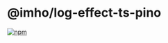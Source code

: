 # @imho/log-effect-ts-pino

[![npm](https://img.shields.io/npm/v/@imho/log-effect-ts-pino)](https://www.npmjs.com/package/@imho/log-effect-ts-pino)
